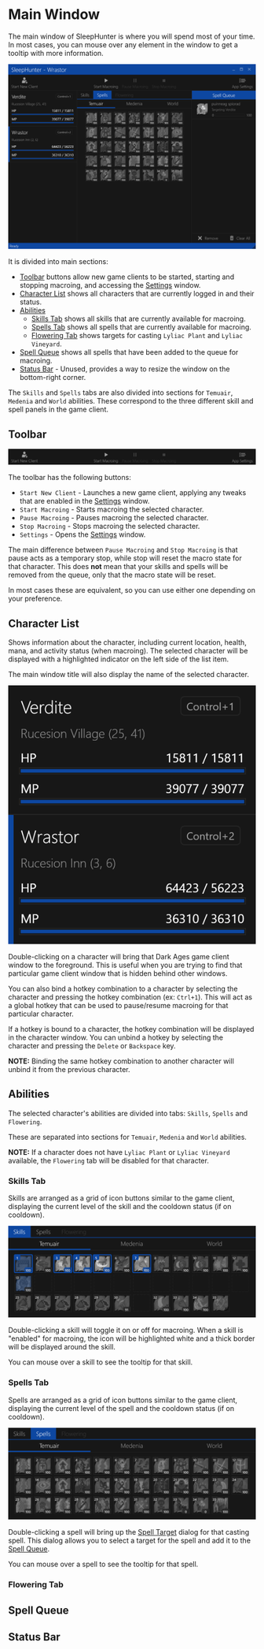 # Main Window

The main window of SleepHunter is where you will spend most of your time.
In most cases, you can mouse over any element in the window to get a tooltip with more information.

![image](../screenshots/main-window.png)

It is divided into main sections:

- [Toolbar](#toolbar) buttons allow new game clients to be started, starting and stopping macroing, and accessing the [Settings](./settings.md) window.
- [Character List](#character-list) shows all characters that are currently logged in and their status.
- [Abilities](#abilities)
  - [Skills Tab](#skills-tab) shows all skills that are currently available for macroing.
  - [Spells Tab](#spells-tab) shows all spells that are currently available for macroing.
  - [Flowering Tab](#flowering-tab) shows targets for casting `Lyliac Plant` and `Lyliac Vineyard`.
- [Spell Queue](#spell-queue) shows all spells that have been added to the queue for macroing.
- [Status Bar](#status-bar) - Unused, provides a way to resize the window on the bottom-right corner.

The `Skills` and `Spells` tabs are also divided into sections for `Temuair`, `Medenia` and `World` abilities.
These correspond to the three different skill and spell panels in the game client.

## Toolbar

![image](../screenshots/toolbar.png)

The toolbar has the following buttons:

- `Start New Client` - Launches a new game client, applying any tweaks that are enabled in the [Settings](./settings.md#game-client) window.
- `Start Macroing` - Starts macroing the selected character.
- `Pause Macroing` - Pauses macroing the selected character.
- `Stop Macroing` - Stops macroing the selected character.
- `Settings` - Opens the [Settings](./settings.md) window.

The main difference between `Pause Macroing` and `Stop Macroing` is that pause acts as a temporary stop, while stop will reset the macro state for that character.
This does **not** mean that your skills and spells will be removed from the queue, only that the macro state will be reset.

In most cases these are equivalent, so you can use either one depending on your preference.

## Character List

Shows information about the character, including current location, health, mana, and activity status (when macroing).
The selected character will be displayed with a highlighted indicator on the left side of the list item.

The main window title will also display the name of the selected character.

![image](../screenshots/character-list.png)

Double-clicking on a character will bring that Dark Ages game client window to the foreground.
This is useful when you are trying to find that particular game client window that is hidden behind other windows.

You can also bind a hotkey combination to a character by selecting the character and pressing the hotkey combination (ex: `Ctrl+1`).
This will act as a global hotkey that can be used to pause/resume macroing for that particular character.

If a hotkey is bound to a character, the hotkey combination will be displayed in the character window.
You can unbind a hotkey by selecting the character and pressing the `Delete` or `Backspace` key.

**NOTE:** Binding the same hotkey combination to another character will unbind it from the previous character.

## Abilities

The selected character's abilities are divided into tabs: `Skills`, `Spells` and `Flowering`.

These are separated into sections for `Temuair`, `Medenia` and `World` abilities.

**NOTE:** If a character does not have `Lyliac Plant` or `Lyliac Vineyard` available, the `Flowering` tab will be disabled for that character.

### Skills Tab

Skills are arranged as a grid of icon buttons similar to the game client, displaying the current level of the skill and the cooldown status (if on cooldown).

![image](../screenshots/skills-tab.png)

Double-clicking a skill will toggle it on or off for macroing.
When a skill is "enabled" for macroing, the icon will be highlighted white and a thick border will be displayed around the skill.

You can mouse over a skill to see the tooltip for that skill.

### Spells Tab

Spells are arranged as a grid of icon buttons similar to the game client, displaying the current level of the spell and the cooldown status (if on cooldown).

![image](../screenshots/spells-tab.png)

Double-clicking a spell will bring up the [Spell Target](./spell-target.md) dialog for that casting spell.
This dialog allows you to select a target for the spell and add it to the [Spell Queue](#spell-queue).

You can mouse over a spell to see the tooltip for that spell.

### Flowering Tab

## Spell Queue

## Status Bar